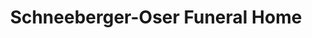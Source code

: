 ---
title: "Schneeberger-Oser Funeral Home"
url: /canton/schneeberger-oser-funeral-home/
shop: Bestattungen
---